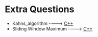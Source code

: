 # Extra Questions
* Kahns_algorithm ----> [C++](/Code/C++/Kahns_algorithm.cpp)
* Sliding Window Maximum ----> [C++](sliding_window_maximum.cpp)
